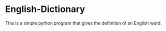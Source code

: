 # English-Dictionary
This is a simple python program that gives the  definition of an English word.
